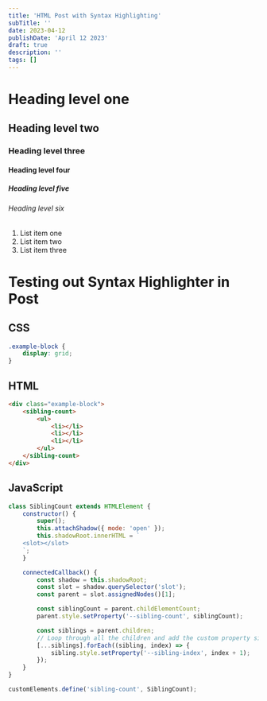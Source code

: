 ```yaml
---
title: 'HTML Post with Syntax Highlighting'
subTitle: ''
date: 2023-04-12
publishDate: 'April 12 2023'
draft: true
description: ''
tags: []
---
```


# Heading level one

## Heading level two

### Heading level three

#### Heading level four

##### Heading level five

###### Heading level six

<ol>
	<li>List item one</li>
	<li>List item two</li>
	<li>List item three</li>
</ol>

# Testing out Syntax Highlighter in Post

## CSS

```css
.example-block {
	display: grid;
}
```

## HTML

```html
<div class="example-block">
	<sibling-count>
		<ul>
			<li></li>
			<li></li>
			<li></li>
		</ul>
	</sibling-count>
</div>
```

## JavaScript

```js
class SiblingCount extends HTMLElement {
	constructor() {
		super();
		this.attachShadow({ mode: 'open' });
		this.shadowRoot.innerHTML = `
	<slot></slot>
	`;
	}

	connectedCallback() {
		const shadow = this.shadowRoot;
		const slot = shadow.querySelector('slot');
		const parent = slot.assignedNodes()[1];

		const siblingCount = parent.childElementCount;
		parent.style.setProperty('--sibling-count', siblingCount);

		const siblings = parent.children;
		// Loop through all the children and add the custom property sibling-index to each.
		[...siblings].forEach((sibling, index) => {
			sibling.style.setProperty('--sibling-index', index + 1);
		});
	}
}

customElements.define('sibling-count', SiblingCount);
```
